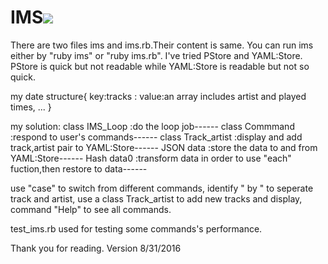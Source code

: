# IMS<a href="https://codeclimate.com/github/FrankYan93/pa-ims"><img src="https://codeclimate.com/github/FrankYan93/pa-ims/badges/gpa.svg" /></a>
There are two files ims and ims.rb.Their content is same.
You can run ims either by "ruby ims" or "ruby ims.rb".
I've tried PStore and YAML:Store.
PStore is quick but not readable while YAML:Store is readable but not so quick.

my date structure{
  key:tracks : value:an array includes artist and played times,
  ...
}

my solution:
  class IMS_Loop :do the loop job------
  class Commmand :respond to user's commands------
  class Track_artist :display and add track,artist pair to YAML:Store------
  JSON data :store the data to and from YAML:Store------
  Hash data0 :transform data in order to use "each" fuction,then restore to data------

  use "case" to switch from different commands,
  identify " by " to seperate track and artist,
  use a class Track_artist to add new tracks and display,
  command "Help" to see all commands.

test_ims.rb used for testing some commands's performance.


Thank you for reading.
Version 8/31/2016
